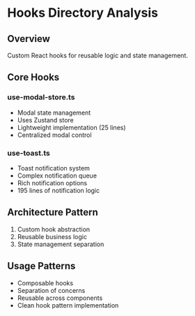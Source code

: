 # Hooks Directory Analysis

## Overview
Custom React hooks for reusable logic and state management.

## Core Hooks

### use-modal-store.ts
- Modal state management
- Uses Zustand store
- Lightweight implementation (25 lines)
- Centralized modal control

### use-toast.ts
- Toast notification system
- Complex notification queue
- Rich notification options
- 195 lines of notification logic

## Architecture Pattern
1. Custom hook abstraction
2. Reusable business logic
3. State management separation

## Usage Patterns
- Composable hooks
- Separation of concerns
- Reusable across components
- Clean hook pattern implementation 